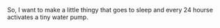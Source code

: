 So, I want to make a little thingy that goes to sleep and every 24 hourse activates a tiny water pump.
